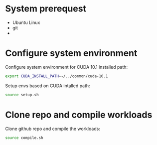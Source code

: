 # System prerequest
* Ubuntu Linux
* git
* 

# Configure system environment

Configure system environment for CUDA 10.1 installed path:
```bash
export CUDA_INSTALL_PATH=~/../common/cuda-10.1
```

Setup envs based on CUDA intalled path:
```bash
source setup.sh
```

# Clone repo and compile workloads

Clone github repo and compile the workloads:
```bash
source compile.sh
```